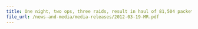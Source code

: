```yaml
---
title: One night, two ops, three raids, result in haul of 81,504 packets of illegal smokes 
file_url: /news-and-media/media-releases/2012-03-19-MR.pdf
---
```


